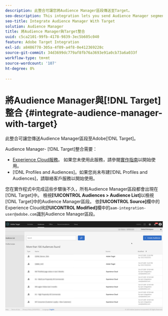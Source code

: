 ```yaml
---
description: 此整合可讓您將Audience Manager區段傳送至Target。
seo-description: This integration lets you send Audience Manager segments to Target.
seo-title: Integrate Audience Manager With Target
solution: Audience Manager
title: 將Audience Manager與Target整合
uuid: c5ca2101-99fb-4178-9839-3ec5b605c040
feature: Adobe Target Integration
exl-id: a8486778-305a-4f09-a4f8-0e412369228c
source-git-commit: 34d3699dc779af8fb76a3693e91a0cb73a6a033f
workflow-type: tm+mt
source-wordcount: '107'
ht-degree: 0%

---
```


# 將Audience Manager與[!DNL Target]整合 {#integrate-audience-manager-with-target}

此整合可讓您傳送Audience Manager區段至Adobe[!DNL Target]。

Audience Manager- [!DNL Target]整合需要：

* [Experience Cloud服務](https://experienceleague.adobe.com/docs/id-service/using/home.html?lang=zh-Hant)。 如果您未使用此服務，請參閱[實作指南](https://experienceleague.adobe.com/docs/id-service/using/implementation/implementation-guides.html?lang=zh-Hant)以開始使用。
* [!DNL Profiles and Audiences]。如果您尚未布建[!DNL Profiles and Audiences]，請聯絡客戶服務以開始使用。

您在實作程式中完成這些步驟後不久，所有Audience Manager區段都會出現在[!DNL Target]中。 檢視&#x200B;**[!UICONTROL Audiences > Audience List]**&#x200B;以檢視[!DNL Target]中的Audience Manager區段。 依&#x200B;**[!UICONTROL Source]**&#x200B;欄中的Experience Cloud和&#x200B;**[!UICONTROL Modified]**&#x200B;欄中的`aam-integration-user@adobe.com`識別Audience Manager區段。

![](../assets/target.png)

